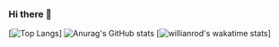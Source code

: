 ### Hi there 👋
[![Top Langs](https://github-readme-stats.vercel.app/api/top-langs/?username=xuyue1998&layout=compact)]
![Anurag's GitHub stats](https://github-readme-stats.vercel.app/api?username=xuyue1998&show_icons=true&theme=radical)
[![willianrod's wakatime stats](https://github-readme-stats.vercel.app/api/wakatime?username=xuyue1998)]
<!--
**xuyue1998/xuyue1998** is a ✨ _special_ ✨ repository because its `README.md` (this file) appears on your GitHub profile.

Here are some ideas to get you started:

- 🔭 I’m currently working on ...
- 🌱 I’m currently learning ...
- 👯 I’m looking to collaborate on ...
- 🤔 I’m looking for help with ...
- 💬 Ask me about ...
- 📫 How to reach me: ...
- 😄 Pronouns: ...
- ⚡ Fun fact: ...
-->
